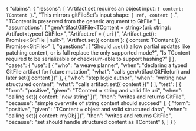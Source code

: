 {
  "claims": {
    "lessons": [
      "Artifact.set requires an object input: `{ content: TContent }`.",
      "This mirrors gitFileSet’s input shape: `{ ref, content }`.",
      "TContent is preserved from the generic argument to GitFile."
    ],
    "assumptions": [
      "genArtifactGitFile<TContent = string>(uri: string): Artifact<typeof GitFile<TContent>>",
      "Artifact.ref = { uri }",
      "Artifact.get(): Promise<GitFile<TContent> | null>",
      "Artifact.set({ content }: { content: TContent }): Promise<GitFile<TContent>>"
    ],
    "questions": [
      "Should `.set()` allow partial updates like patching content, or is full replace the only supported mode?",
      "Is TContent required to be serializable or checksum-able to support hashing?"
    ]
  },
  "cases": {
    "use": [
      {
        "who": "a weave planner",
        "when": "declaring a typed GitFile artifact for future mutation",
        "what": "calls genArtifactGitFile<MyData>(uri) and later set({ content })"
      },
      {
        "who": "step logic author",
        "when": "writing new structured content",
        "what": "calls artifact.set({ content })"
      }
    ],
    "test": [
      {
        "form": "positive",
        "given": "TContent = string and valid file uri",
        "when": "calling set({ content: 'new string' })",
        "then": "writes and returns GitFile<string>",
        "because": "simple overwrite of string content should succeed"
      },
      {
        "form": "positive",
        "given": "TContent = object and valid structured data",
        "when": "calling set({ content: myObj })",
        "then": "writes and returns GitFile<typeof myObj>",
        "because": "set should handle structured content as TContent"
      },
    ]
  }
}
